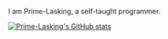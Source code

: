 I am Prime-Lasking, a self-taught programmer.

[![Prime-Lasking's GitHub stats](https://github-readme-stats.vercel.app/api?username=Prime-Lasking)](https://github.com/anuraghazra/github-readme-stats)
